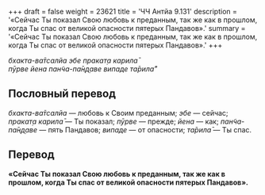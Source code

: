 +++
draft = false
weight = 23621
title = 'ЧЧ Антйа 9.131'
description = '«Сейчас Ты показал Свою любовь к преданным, так же как в прошлом, когда Ты спас от великой опасности пятерых Пандавов».'
summary = '«Сейчас Ты показал Свою любовь к преданным, так же как в прошлом, когда Ты спас от великой опасности пятерых Пандавов».'
+++

_бхакта-ва̄тсалйа эбе пракат̣а карила̄  
пӯрве йена пан̃ча-па̄н̣д̣аве випаде та̄рила̄”_

## Пословный перевод

_бхакта_\-_ва̄тсалйа_ — любовь к Своим преданным; _эбе_ — сейчас; _пракат̣а_ _карила̄_ — Ты показал; _пӯрве_ — прежде; _йена_ — как; _пан̃ча_\-_па̄н̣д̣аве_ — пять Пандавов; _випаде_ — от опасности; _та̄рила̄_ — Ты спас.

## Перевод

**«Сейчас Ты показал Свою любовь к преданным, так же как в прошлом, когда Ты спас от великой опасности пятерых Пандавов».**
